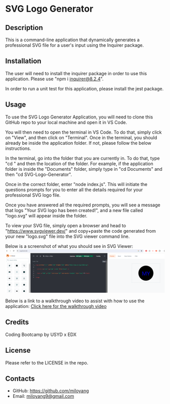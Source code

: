 # SVG Logo Generator

## Description

This is a command-line application that dynamically generates a professional SVG file for a user's input using the Inquirer package.  

## Installation

The user will need to install the inquirer package in order to use this application. Please use "npm i inquirer@8.2.4". 

In order to run a unit test for this application, please install the jest package. 

## Usage

To use the SVG Logo Generator Application, you will need to clone this GitHub repo to your local machine and open it in VS Code. 

You will then need to open the terminal in VS Code. To do that, simply click on "View", and then click on "Terminal". Once in the terminal, you should already be inside the application folder. If not, please follow the below instructions. 

In the terminal, go into the folder that you are currently in. To do that, type "cd " and then the location of the folder. For example, if the application folder is inside the "Documents" folder, simply type in "cd Documents" and then "cd SVG-Logo-Generator". 

Once in the correct folder, enter "node index.js". This will initiate the questions prompts for you to enter all the details required for your professional SVG logo file. 

Once you have answered all the required prompts, you will see a message that logs "Your SVG logo has been created!", and a new file called "logo.svg" will appear inside the folder. 

To view your SVG file, simply open a browser and head to "https://www.svgviewer.dev/" and copy+paste the code generated from your new "logo.svg" file into the SVG viewer command line. 

Below is a screenshot of what you should see in SVG Viewer:
![Screenshot of SVG Viewer example](assets/images/SVG-viewer-screenshot.png)

Below is a link to a walkthrough video to assist with how to use the application:
[Click here for the walkthrough video]( https://drive.google.com/file/d/1aMU7cN8cAIz_Bstxsr0-7BjRGD3RcYjD/view)

## Credits

Coding Bootcamp by USYD x EDX

## License

Please refer to the LICENSE in the repo.

## Contacts

* GitHub: https://github.com/miloyang
* Email: miloyang9@gmail.com
